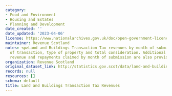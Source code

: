 ```yaml
---
category:
- Food and Environment
- Housing and Estates
- Planning and Development
date_created: ''
date_updated: '2023-04-06'
license: https://www.nationalarchives.gov.uk/doc/open-government-licence/version/3/
maintainer: Revenue Scotland
notes: <p>Land and Buildings Transaction Tax revenues by month of submission, type
  of transaction, type of property and total consideration. Additional Dwelling Supplement
  revenue and repayments claimed by month of submission are also provided.</p>
organization: Revenue Scotland
original_dataset_link: http://statistics.gov.scot/data/land-and-buildings-transaction-tax-revenues
records: null
resources: []
schema: default
title: Land and Buildings Transaction Tax Revenues
---
```

